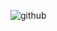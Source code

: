![github](https://user-images.githubusercontent.com/91015945/137893606-27027328-0319-466a-8d61-75a917e48d9a.gif)
